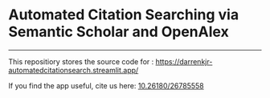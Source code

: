 # Automated Citation Searching via Semantic Scholar and OpenAlex 
--- 
This repositiory stores the source code for : https://darrenkjr-automatedcitationsearch.streamlit.app/


If you find the app useful, cite us here: [10.26180/26785558](https://doi.org/10.26180/26785558.v1)